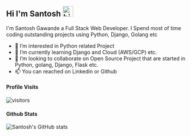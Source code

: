 ## Hi I'm Santosh <img src="https://user-images.githubusercontent.com/1303154/88677602-1635ba80-d120-11ea-84d8-d263ba5fc3c0.gif" width="28px" alt="hi">

I'm Santosh Gawande a Full Stack Web Developer. I Spend most of time coding outstanding projects using Python, Django, Golang etc

<!-- mailbox: Reach me out! -->


<!-- TODO: -->


- 🔭 I’m interested in Python related Project
- 🌱 I’m currently learning Django and Cloud (AWS/GCP) etc.
- 💞️ I’m looking to collaborate on Open Source Project that are started in Python, golang, Django, Flask etc.
- 📫 You can reached on Linkedin or Github

<!---
santoshgawande/santoshgawande is a ✨ special ✨ repository because its `README.md` (this file) appears on your GitHub profile.
You can click the Preview link to take a look at your changes.
--->

<!-- #### Top Technologies -->


#### Profile Visits
![visitors](https://visitor-badge.glitch.me/badge?page_id=santoshgawande.santoshgawande)

#### Github Stats

![Santosh's GitHub stats](https://github-readme-stats.vercel.app/api?username=santoshgawande&count_private=true&theme=tokyonight&hide=contribs,prs)